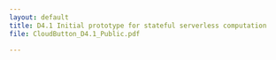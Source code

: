 ```yaml
---
layout: default
title: D4.1 Initial prototype for stateful serverless computation 
file: CloudButton_D4.1_Public.pdf

---
```

